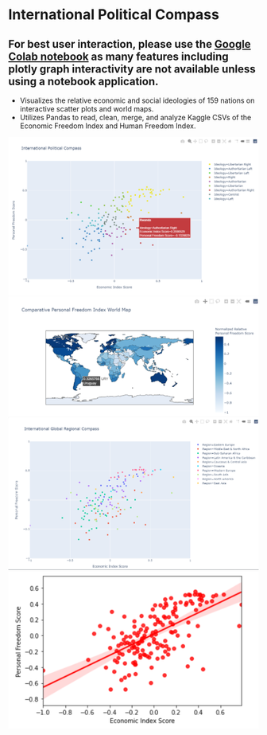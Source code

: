 # International Political Compass

## For best user interaction, please use the [**Google Colab notebook**](https://colab.research.google.com/drive/1_OC1D7eUprJ3U2NDOzBN3HlMCF_mAGMt?authuser=1#scrollTo=eHsTiHdxofPc&uniqifier=4) as many features including plotly graph interactivity are not available unless using a notebook application. 

 
* Visualizes the relative economic and social ideologies of 159 nations on interactive scatter plots and world maps.
* Utilizes Pandas to read, clean, merge, and analyze Kaggle CSVs of the Economic Freedom Index and Human Freedom Index.


![CompassImage](https://github.com/aidanandrucyk/GlobalPoliticalCompass/blob/master/img/International%20Political%20Compass.png)
![WorldMapImage](https://github.com/aidanandrucyk/GlobalPoliticalCompass/blob/master/img/International%20Political%20World%20Map.png)
![RegionImage](https://github.com/aidanandrucyk/GlobalPoliticalCompass/blob/master/img/region.png)
![RegressionImage](https://github.com/aidanandrucyk/GlobalPoliticalCompass/blob/master/img/regression.png)
